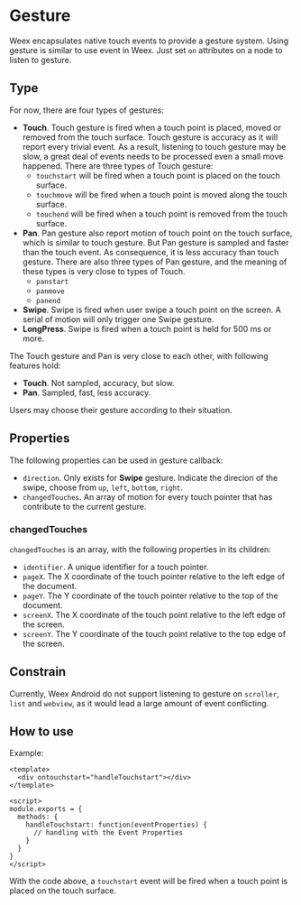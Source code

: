 # Gesture

Weex encapsulates native touch events to provide a gesture system. Using gesture is similar to use event in Weex. Just set `on` attributes on a node to listen to gesture.

## Type
For now, there are four types of gestures:

* **Touch**. Touch gesture is fired when a touch point is placed, moved or removed from the touch surface. Touch gesture is accuracy as it will report every trivial event. As a result, listening to touch gesture may be slow, a great deal of events needs to be processed even a small move happened. There are three types of Touch gesture:
	* `touchstart` will be fired when a touch point is placed on the touch surface.
	* `touchmove` will be fired when a touch point is moved along the touch surface.
	* `touchend` will be fired when a touch point is removed from the touch surface.
* **Pan**. Pan gesture also report motion of touch point on the touch surface, which is similar to touch gesture. But Pan gesture is sampled and faster than the touch event. As consequence, it is less accuracy than touch gesture. There are also three types of Pan gesture, and the meaning of these types is very close to types of Touch.
	* `panstart`
	* `panmove`
	* `panend`
* **Swipe**. Swipe is fired when user swipe a touch point on the screen. A serial of motion will only trigger one Swipe gesture.
* **LongPress**. Swipe is fired when a touch point is held for 500 ms or more.

The Touch gesture and Pan is very close to each other, with following features hold:

* **Touch**. Not sampled, accuracy, but slow.
* **Pan**. Sampled, fast, less accuracy.

Users may choose their gesture according to their situation.

## Properties
The following properties can be used in gesture callback:

* `direction`. Only exists for **Swipe** gesture. Indicate the direcion of the swipe, choose from `up`, `left`, `bottom`, `right`.
* `changedTouches`. An array of motion for every touch pointer that has contribute to the current gesture. 

### changedTouches

`changedTouches` is an array, with the following properties in its children:

* `identifier`. A unique identifier for a touch pointer.
* `pageX`. The X coordinate of the touch pointer relative to the left edge of the document. 
* `pageY`. The Y coordinate of the touch pointer relative to the top of the document.
* `screenX`. The X coordinate of the touch point relative to the left edge of the screen.
* `screenY`. The Y coordinate of the touch point relative to the top edge of the screen.

## Constrain
Currently, Weex Android do not support listening to gesture on `scroller`, `list` and `webview`, as it would lead a large amount of event conflicting. 

## How to use

Example:


	<template>
	  <div ontouchstart="handleTouchstart"></div>
	</template>
	
	<script>
	module.exports = {
	  methods: {
	    handleTouchstart: function(eventProperties) {
	      // handling with the Event Properties
	    }
	  }
	}
	</script>

With the code above, a `touchstart` event will be fired when a touch point is placed on the touch surface.